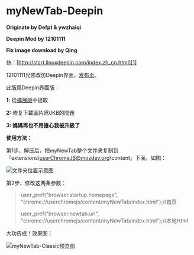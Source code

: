 myNewTab-Deepin
=============
**Originate by Defpt & ywzhaiqi**

**Deepin Mod by 12101111**

**Fix image download by Qing**

仿：[http://start.linuxdeepin.com/index.zh_cn.html][1]

12101111兄修改仿Deepin界面，[发布页][5]。

此版爲Deepin界面版：

**1:** 從[擴展版][4]中提取

**2:** 修复下載圖片爲0KB的問題

**3: 媽媽再也不用擔心我被升級了**

**使用方法：**

第1步、解压后，把myNewTab整个文件夹复制到『extensions\userChromeJS@mozdev.org\content』下面，如图：
 
![文件夹位置示意图][2]

第2步、修改这两条参数：

> user_pref("browser.startup.homepage",
> "chrome://userchromejs/content/myNewTab/index.html");//首页
> 
> user_pref("browser.newtab.url",
> "chrome://userchromejs/content/myNewTab/index.html");//本地Html

大功告成！效果图：

![myNewTab-Classic预览图][3]

[1]: http://start.linuxdeepin.com/index.zh_cn.html
[2]: https://github.com/dupontjoy/userChrome.js-Collections-/blob/master/myNewTab-Classic/img/position.jpg
[3]: https://github.com/dupontjoy/userChrome.js-Collections-/blob/master/myNewTab-Deepin/img/myNewTab-Deepin.jpg
[4]: https://github.com/dupontjoy/userChrome.js-Collections-/tree/master/myNewTab-Deepin/xpi
[5]: http://bbs.kafan.cn/thread-1765402-1-1.html